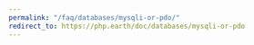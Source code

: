 ```yaml
---
permalink: "/faq/databases/mysqli-or-pdo/"
redirect_to: https://php.earth/doc/databases/mysqli-or-pdo
---
```

